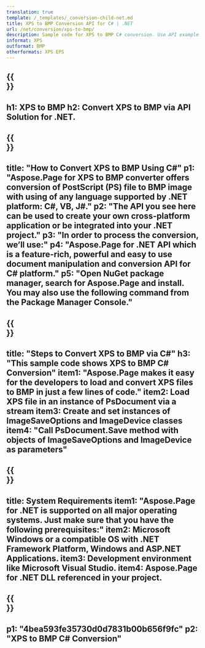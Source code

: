 ```yaml
---
translation: true
template: /_templates/_conversion-child-net.md
title: XPS to BMP Conversion API for C# | .NET
url: /net/conversion/xps-to-bmp/ 
description: Sample code for XPS to BMP C# conversion. Use API example code for batch XPS files to BMP conversion within VB.NET, Asp.NET or any .NET based application.
informat: XPS
outformat: BMP
otherformats: XPS EPS
---
```


{{<section banner>}}
---
h1: XPS to BMP
h2: Convert XPS to BMP via API Solution for .NET.
---

{{<section overview>}}
---
title: "How to Convert XPS to BMP Using C#"
p1: "Aspose.Page for XPS to BMP converter offers conversion of PostScript (PS) file to BMP image with using of any language supported by .NET platform: C#, VB, J#."
p2: "The API you see here can be used to create your own cross-platform application or be integrated into your .NET project."
p3: "In order to process the conversion, we’ll use:"
p4: "Aspose.Page for .NET API which is a feature-rich, powerful and easy to use document manipulation and conversion API for C# platform."
p5: "Open NuGet package manager, search for Aspose.Page and install. You may also use the following command from the Package Manager Console."
---

{{<section feature1>}}
---
title: "Steps to Convert XPS to BMP via C#"
h3: "This sample code shows XPS to BMP C# Conversion"
item1: "Aspose.Page makes it easy for the developers to load and convert XPS files to BMP in just a few lines of code."
item2: Load XPS file in an instance of PsDocument via a stream
item3: Create and set instances of ImageSaveOptions and ImageDevice classes
item4: "Call PsDocument.Save method with objects of ImageSaveOptions and ImageDevice as parameters"
---

{{<section feature2>}}
---
title: System Requirements
item1: "Aspose.Page for .NET is supported on all major operating systems. Just make sure that you have the following prerequisites:"
item2: Microsoft Windows or a compatible OS with .NET Framework Platform, Windows and ASP.NET Applications.
item3: Development environment like Microsoft Visual Studio.
item4: Aspose.Page for .NET DLL referenced in your project.
---

{{<section gist>}}
---
p1: "4bea593fe35730d0d7831b00b656f9fc"
p2: "XPS to BMP C# Conversion"
---
